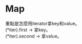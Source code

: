 # Map

重點是怎麼用iterator拿key和value。 <br />
(*iter).first -> 拿key。 <br />
(*iter).second -> 拿value。 <br />
